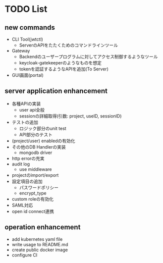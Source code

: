# TODO List

## new commands

- CLI Tool(jwtctl)
  - ServerのAPIをたたくためのコマンドラインツール
- Gateway
  - Backendのユーザープログラムに対してアクセス制御するようなツール
  - keycloak-gatekeeperのようなものを想定
  - tokenを認証するようなAPIを追加(To Server)
- GUI画面(portal)

## server application enhancement

- 各種APIの実装
  - user api全般
  - sessionの詳細取得(引数: project, useID, sessionID)
- テストの追加
  - ロジック部分のunit test
  - API部分のテスト
- (project/user) enabledの有効化
- その他のDB Handlerの実装
  - mongodb driver
- http errorの充実
- audit log
  - use middleware
- projectのimport/export
- 設定項目の追加
  - パスワードポリシー
  - encrypt_type
- custom roleの有効化
- SAML対応
- open id connect連携

## operation enhancement

- add kubernetes yaml file
- write usage to README.md
- create public docker image
- configure CI
